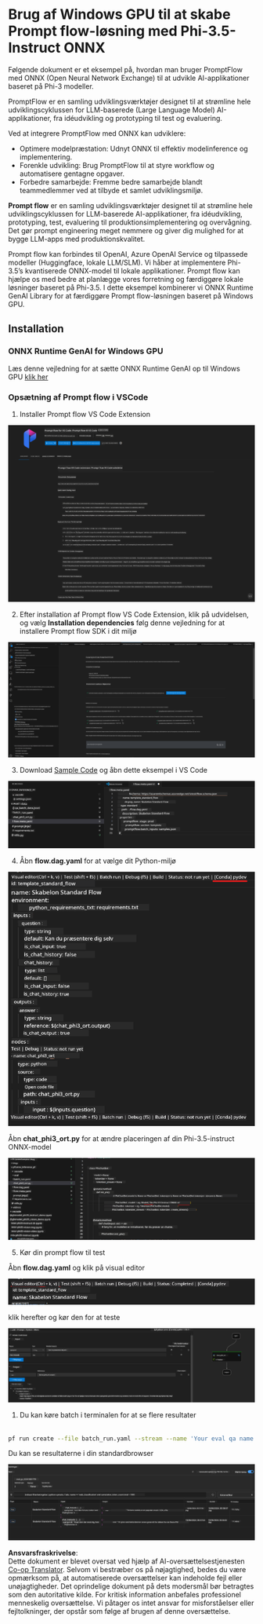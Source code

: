 <!--
CO_OP_TRANSLATOR_METADATA:
{
  "original_hash": "92e7dac1e5af0dd7c94170fdaf6860fe",
  "translation_date": "2025-07-17T03:01:03+00:00",
  "source_file": "md/02.Application/01.TextAndChat/Phi3/UsingPromptFlowWithONNX.md",
  "language_code": "da"
}
-->
# Brug af Windows GPU til at skabe Prompt flow-løsning med Phi-3.5-Instruct ONNX

Følgende dokument er et eksempel på, hvordan man bruger PromptFlow med ONNX (Open Neural Network Exchange) til at udvikle AI-applikationer baseret på Phi-3 modeller.

PromptFlow er en samling udviklingsværktøjer designet til at strømline hele udviklingscyklussen for LLM-baserede (Large Language Model) AI-applikationer, fra idéudvikling og prototyping til test og evaluering.

Ved at integrere PromptFlow med ONNX kan udviklere:

- Optimere modelpræstation: Udnyt ONNX til effektiv modelinference og implementering.
- Forenkle udvikling: Brug PromptFlow til at styre workflow og automatisere gentagne opgaver.
- Forbedre samarbejde: Fremme bedre samarbejde blandt teammedlemmer ved at tilbyde et samlet udviklingsmiljø.

**Prompt flow** er en samling udviklingsværktøjer designet til at strømline hele udviklingscyklussen for LLM-baserede AI-applikationer, fra idéudvikling, prototyping, test, evaluering til produktionsimplementering og overvågning. Det gør prompt engineering meget nemmere og giver dig mulighed for at bygge LLM-apps med produktionskvalitet.

Prompt flow kan forbindes til OpenAI, Azure OpenAI Service og tilpassede modeller (Huggingface, lokale LLM/SLM). Vi håber at implementere Phi-3.5’s kvantiserede ONNX-model til lokale applikationer. Prompt flow kan hjælpe os med bedre at planlægge vores forretning og færdiggøre lokale løsninger baseret på Phi-3.5. I dette eksempel kombinerer vi ONNX Runtime GenAI Library for at færdiggøre Prompt flow-løsningen baseret på Windows GPU.

## **Installation**

### **ONNX Runtime GenAI for Windows GPU**

Læs denne vejledning for at sætte ONNX Runtime GenAI op til Windows GPU [klik her](./ORTWindowGPUGuideline.md)

### **Opsætning af Prompt flow i VSCode**

1. Installer Prompt flow VS Code Extension

![pfvscode](../../../../../../translated_images/pfvscode.eff93dfc66a42cbef699fc16fa48f3ed3a23361875a3362037d026896395a00d.da.png)

2. Efter installation af Prompt flow VS Code Extension, klik på udvidelsen, og vælg **Installation dependencies** følg denne vejledning for at installere Prompt flow SDK i dit miljø

![pfsetup](../../../../../../translated_images/pfsetup.b46e93096f5a254f74e8b74ce2be7047ce963ef573d755ec897eb1b78cb9c954.da.png)

3. Download [Sample Code](../../../../../../code/09.UpdateSamples/Aug/pf/onnx_inference_pf) og åbn dette eksempel i VS Code

![pfsample](../../../../../../translated_images/pfsample.8d89e70584ffe7c4dba182513e3148a989e552c3b8e4948567a6b806b5ae1845.da.png)

4. Åbn **flow.dag.yaml** for at vælge dit Python-miljø

![pfdag](../../../../../../translated_images/pfdag.264a77f7366458ff850a76ae949226391ea382856d543ef9da4b92096aff7e4b.da.png)

   Åbn **chat_phi3_ort.py** for at ændre placeringen af din Phi-3.5-instruct ONNX-model

![pfphi](../../../../../../translated_images/pfphi.72da81d74244b45fc78cdfeeb8c7fbd9e7cd610bf2f96814dbade6a4a2dfad7e.da.png)

5. Kør din prompt flow til test

Åbn **flow.dag.yaml** og klik på visual editor

![pfv](../../../../../../translated_images/pfv.ba8a81f34b20f603cccee3fe91e94113792ed6f5af28f76ab08e1a0b3e77b33b.da.png)

klik herefter og kør den for at teste

![pfflow](../../../../../../translated_images/pfflow.4e1135a089b1ce1b6348b59edefdb6333e5729b54c8e57f9039b7f9463e68fbd.da.png)

1. Du kan køre batch i terminalen for at se flere resultater


```bash

pf run create --file batch_run.yaml --stream --name 'Your eval qa name'    

```

Du kan se resultaterne i din standardbrowser


![pfresult](../../../../../../translated_images/pfresult.c22c826f8062d7cbe871cff35db4a013dcfefc13fafe5da6710a8549a96a4ceb.da.png)

**Ansvarsfraskrivelse**:  
Dette dokument er blevet oversat ved hjælp af AI-oversættelsestjenesten [Co-op Translator](https://github.com/Azure/co-op-translator). Selvom vi bestræber os på nøjagtighed, bedes du være opmærksom på, at automatiserede oversættelser kan indeholde fejl eller unøjagtigheder. Det oprindelige dokument på dets modersmål bør betragtes som den autoritative kilde. For kritisk information anbefales professionel menneskelig oversættelse. Vi påtager os intet ansvar for misforståelser eller fejltolkninger, der opstår som følge af brugen af denne oversættelse.